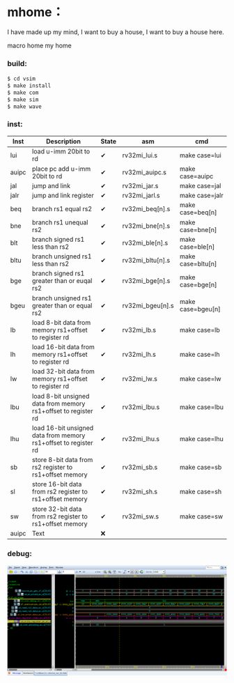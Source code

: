 # mhome：
  I have made up my mind, I want to buy a house, I want to buy a house here.
  
  macro home my home

### build:
```shell
$ cd vsim
$ make install
$ make com
$ make sim
$ make wave
```
### inst:
| Inst   | Description | State | asm | cmd |
|  ---   | --- | --- | --- | --- |
| lui    | load u-imm 20bit to rd  |✔ |  rv32mi_lui.s | make case=lui|
| auipc  | place pc add u-imm 20bit to rd |✔ |  rv32mi_auipc.s | make case=auipc |
| jal    | jump and link |✔ |  rv32mi_jar.s | make case=jal |
| jalr   | jump and link register |✔ |  rv32mi_jarl.s | make case=jalr |
| beq    | branch rs1 equal rs2 |✔ |  rv32mi_beq[n].s | make case=beq[n] |
| bne    | branch rs1 unequal rs2 |✔ |  rv32mi_bne[n].s | make case=bne[n] |
| blt    | branch signed rs1 less than rs2 |✔ |  rv32mi_ble[n].s | make case=ble[n] |
| bltu   | branch unsigned rs1 less than rs2 |✔ |  rv32mi_bltu[n].s | make case=bltu[n] |
| bge    | branch signed rs1 greater than or euqal rs2 |✔ |  rv32mi_bge[n].s | make case=bge[n] |
| bgeu   | branch unsigned rs1 greater than or equal rs2 |✔ |  rv32mi_bgeu[n].s | make case=bgeu[n] |
| lb     | load 8-bit data from memory rs1+offset to register rd |✔ |  rv32mi_lb.s | make case=lb |
| lh     | load 16-bit data from memory rs1+offset to register rd |✔ |  rv32mi_lh.s | make case=lh |
| lw     | load 32-bit data from memory rs1+offset to register rd |✔ |  rv32mi_lw.s | make case=lw |
| lbu    | load 8-bit unsigned data from memory rs1+offset to register rd |✔ |  rv32mi_lbu.s | make case=lbu |
| lhu    | load 16-bit unsigned data from memory rs1+offset to register rd |✔ |  rv32mi_lhu.s | make case=lhu |
| sb     | store 8-bit data from rs2 register to rs1+offset memory |✔ |  rv32mi_sb.s | make case=sb |
| sl     | store 16-bit data from rs2 register to rs1+offset memory |✔ |  rv32mi_sh.s | make case=sh |
| sw     | store 32-bit data from rs2 register to rs1+offset memory |✔ |  rv32mi_sw.s | make case=sw |
| auipc  | Text        |❌|                 | |

### debug:
![ifidstage](https://github.com/OpenEDF/mhome/blob/main/doc/pic/ifidstage.png)
